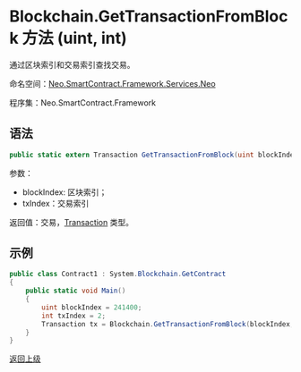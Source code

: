 # Blockchain.GetTransactionFromBlock 方法 (uint, int)

通过区块索引和交易索引查找交易。

命名空间：[Neo.SmartContract.Framework.Services.Neo](../../neo.md)

程序集：Neo.SmartContract.Framework

## 语法

```c#
public static extern Transaction GetTransactionFromBlock(uint blockIndex, int txIndex)
```

参数：
- blockIndex: 区块索引；
- txIndex：交易索引

返回值：交易，[Transaction](../Transaction.md) 类型。

## 示例

```c#
public class Contract1 : System.Blockchain.GetContract
{
    public static void Main()
    {
        uint blockIndex = 241400;
        int txIndex = 2;
        Transaction tx = Blockchain.GetTransactionFromBlock(blockIndex, txIndex);
    }
}
```



[返回上级](../Blockchain.md)